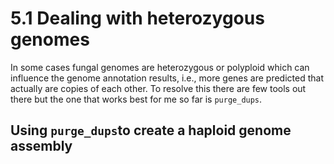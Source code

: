 # 5.1 Dealing with heterozygous genomes
In some cases fungal genomes are heterozygous or polyploid which can influence the genome annotation results, i.e., more genes are predicted that actually are copies of each other. To resolve this there are few tools out there but the one that works best for me so far is `purge_dups`.

## Using `purge_dups`to create a haploid genome assembly

